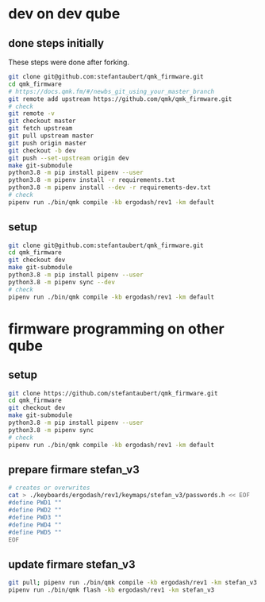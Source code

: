 # dev on dev qube

## done steps initially

These steps were done after forking.

```sh
git clone git@github.com:stefantaubert/qmk_firmware.git
cd qmk_firmware
# https://docs.qmk.fm/#/newbs_git_using_your_master_branch
git remote add upstream https://github.com/qmk/qmk_firmware.git
# check
git remote -v
git checkout master
git fetch upstream
git pull upstream master
git push origin master
git checkout -b dev
git push --set-upstream origin dev
make git-submodule
python3.8 -m pip install pipenv --user
python3.8 -m pipenv install -r requirements.txt
python3.8 -m pipenv install --dev -r requirements-dev.txt
# check
pipenv run ./bin/qmk compile -kb ergodash/rev1 -km default
```

## setup

```sh
git clone git@github.com:stefantaubert/qmk_firmware.git
cd qmk_firmware
git checkout dev
make git-submodule
python3.8 -m pip install pipenv --user
python3.8 -m pipenv sync --dev
# check
pipenv run ./bin/qmk compile -kb ergodash/rev1 -km default
```

# firmware programming on other qube

## setup

```sh
git clone https://github.com/stefantaubert/qmk_firmware.git
cd qmk_firmware
git checkout dev
make git-submodule
python3.8 -m pip install pipenv --user
python3.8 -m pipenv sync
# check
pipenv run ./bin/qmk compile -kb ergodash/rev1 -km default
```

## prepare firmare stefan_v3

```sh
# creates or overwrites
cat > ./keyboards/ergodash/rev1/keymaps/stefan_v3/passwords.h << EOF
#define PWD1 ""
#define PWD2 ""
#define PWD3 ""
#define PWD4 ""
#define PWD5 ""
EOF
```

## update firmare stefan_v3

```sh
git pull; pipenv run ./bin/qmk compile -kb ergodash/rev1 -km stefan_v3
pipenv run ./bin/qmk flash -kb ergodash/rev1 -km stefan_v3
```
